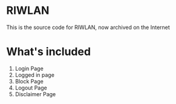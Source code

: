 # RIWLAN

This is the source code for RIWLAN, now archived on the Internet
# What's included

1. Login Page
2. Logged in page
3. Block Page
4. Logout Page
5. Disclaimer Page
